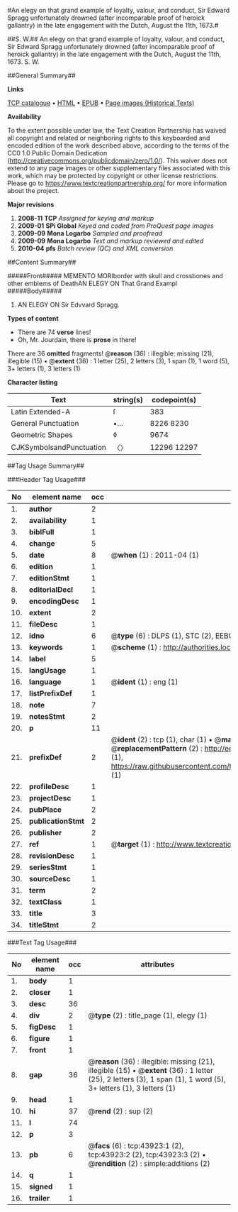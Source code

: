 #An elegy on that grand example of loyalty, valour, and conduct, Sir Edward Spragg unfortunately drowned (after incomparable proof of heroick gallantry) in the late engagement with the Dutch, August the 11th, 1673.#

##S. W.##
An elegy on that grand example of loyalty, valour, and conduct, Sir Edward Spragg unfortunately drowned (after incomparable proof of heroick gallantry) in the late engagement with the Dutch, August the 11th, 1673.
S. W.

##General Summary##

**Links**

[TCP catalogue](http://www.ota.ox.ac.uk/tcp/)  • 
[HTML](http://tei.it.ox.ac.uk/tcp/Texts-HTML/free/A65/A65245.html)  • 
[EPUB](http://tei.it.ox.ac.uk/tcp/Texts-EPUB/free/A65/A65245.epub) • 
[Page images (Historical Texts)](https://historicaltexts.jisc.ac.uk/eebo-09653640e)

**Availability**

To the extent possible under law, the Text Creation Partnership has waived all copyright and related or neighboring rights to this keyboarded and encoded edition of the work described above, according to the terms of the CC0 1.0 Public Domain Dedication (http://creativecommons.org/publicdomain/zero/1.0/). This waiver does not extend to any page images or other supplementary files associated with this work, which may be protected by copyright or other license restrictions. Please go to https://www.textcreationpartnership.org/ for more information about the project.

**Major revisions**

1. __2008-11__ __TCP__ *Assigned for keying and markup*
1. __2009-01__ __SPi Global__ *Keyed and coded from ProQuest page images*
1. __2009-09__ __Mona Logarbo__ *Sampled and proofread*
1. __2009-09__ __Mona Logarbo__ *Text and markup reviewed and edited*
1. __2010-04__ __pfs__ *Batch review (QC) and XML conversion*

##Content Summary##

#####Front#####
MEMENTO MORIborder with skull and crossbones and other emblems of DeathAN ELEGY ON That Grand Exampl
#####Body#####

1. AN ELEGY ON Sir Edvvard Spragg.

**Types of content**

  * There are 74 **verse** lines!
  * Oh, Mr. Jourdain, there is **prose** in there!

There are 36 **omitted** fragments! 
 @__reason__ (36) : illegible: missing (21), illegible (15)  •  @__extent__ (36) : 1 letter (25), 2 letters (3), 1 span (1), 1 word (5), 3+ letters (1), 3 letters (1)

**Character listing**


|Text|string(s)|codepoint(s)|
|---|---|---|
|Latin Extended-A|ſ|383|
|General Punctuation|•…|8226 8230|
|Geometric Shapes|◊|9674|
|CJKSymbolsandPunctuation|〈〉|12296 12297|

##Tag Usage Summary##

###Header Tag Usage###

|No|element name|occ|attributes|
|---|---|---|---|
|1.|__author__|2||
|2.|__availability__|1||
|3.|__biblFull__|1||
|4.|__change__|5||
|5.|__date__|8| @__when__ (1) : 2011-04 (1)|
|6.|__edition__|1||
|7.|__editionStmt__|1||
|8.|__editorialDecl__|1||
|9.|__encodingDesc__|1||
|10.|__extent__|2||
|11.|__fileDesc__|1||
|12.|__idno__|6| @__type__ (6) : DLPS (1), STC (2), EEBO-CITATION (1), OCLC (1), VID (1)|
|13.|__keywords__|1| @__scheme__ (1) : http://authorities.loc.gov/ (1)|
|14.|__label__|5||
|15.|__langUsage__|1||
|16.|__language__|1| @__ident__ (1) : eng (1)|
|17.|__listPrefixDef__|1||
|18.|__note__|7||
|19.|__notesStmt__|2||
|20.|__p__|11||
|21.|__prefixDef__|2| @__ident__ (2) : tcp (1), char (1)  •  @__matchPattern__ (2) : ([0-9\-]+):([0-9IVX]+) (1), (.+) (1)  •  @__replacementPattern__ (2) : http://eebo.chadwyck.com/downloadtiff?vid=$1&page=$2 (1), https://raw.githubusercontent.com/textcreationpartnership/Texts/master/tcpchars.xml#$1 (1)|
|22.|__profileDesc__|1||
|23.|__projectDesc__|1||
|24.|__pubPlace__|2||
|25.|__publicationStmt__|2||
|26.|__publisher__|2||
|27.|__ref__|1| @__target__ (1) : http://www.textcreationpartnership.org/docs/. (1)|
|28.|__revisionDesc__|1||
|29.|__seriesStmt__|1||
|30.|__sourceDesc__|1||
|31.|__term__|2||
|32.|__textClass__|1||
|33.|__title__|3||
|34.|__titleStmt__|2||


###Text Tag Usage###

|No|element name|occ|attributes|
|---|---|---|---|
|1.|__body__|1||
|2.|__closer__|1||
|3.|__desc__|36||
|4.|__div__|2| @__type__ (2) : title_page (1), elegy (1)|
|5.|__figDesc__|1||
|6.|__figure__|1||
|7.|__front__|1||
|8.|__gap__|36| @__reason__ (36) : illegible: missing (21), illegible (15)  •  @__extent__ (36) : 1 letter (25), 2 letters (3), 1 span (1), 1 word (5), 3+ letters (1), 3 letters (1)|
|9.|__head__|1||
|10.|__hi__|37| @__rend__ (2) : sup (2)|
|11.|__l__|74||
|12.|__p__|3||
|13.|__pb__|6| @__facs__ (6) : tcp:43923:1 (2), tcp:43923:2 (2), tcp:43923:3 (2)  •  @__rendition__ (2) : simple:additions (2)|
|14.|__q__|1||
|15.|__signed__|1||
|16.|__trailer__|1||
